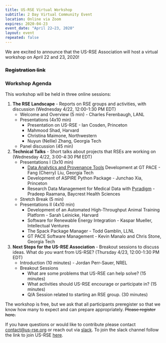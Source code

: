 ```yaml
---
title: US-RSE Virtual Workshop
subtitle: 2 Day Virtual Community Event 
location: Online via Zoom
expires: 2020-04-23
event_date: "April 22–23, 2020"
layout: event
repeated: false
---
```


We are excited to announce that the US-RSE Association will host a virtual workshop on April 22 and 23, 2020!  

### ~~Registration link~~

### Workshop Agenda

This workshop will be held in three online sessions:

1. **The RSE Landscape** - Reports on RSE groups and activities, with discussion (Wednesday 4/22, 12:00-1:30 PM EDT)
    - Welcome and Overview (5 min) - Charles Ferenbaugh, LANL
    - Presentations (4x10 min)
        - Presentation on US-RSE - Ian Cosden, Princeton
        - Mahmood Shad, Harvard
        - Christina Maimone, Northwestern
        - Nuyun (Nellie) Zhang, Georgia Tech
    - Panel discussion (45 min)
1. **Technical Talks** - Short talks about projects that RSEs are working on (Wednesday 4/22, 3:00-4:30 PM EDT)
    - Presentations I (3x10 min)
        - [Data Analytics and Provenance Tools](https://github.com/pace-gt/PACE-ProvBench) Development at GT PACE - Fang (Cherry) Liu, Georgia Tech
        - Development of ASPIRE Python Package - Junchao Xia, Princeton
        - Research Data Management for Medical Data with [Pyradigm](https://github.com/raamana/pyradigm) - Pradeep Raamana, Baycrest Health Sciences
    - Stretch Break (5 min)
    - Presentations II (4x10 min)
        - Development of an Automated High-Throughput Animal Training Platform - Sarah Leinicke, Harvard
        - Software for Renewable Energy Integration - Kaspar Mueller, Intellectual Ventures
        - The Spack Package Manager - Todd Gamblin, LLNL
        - GT PACE Software Management - Kevin Manalo and Chris Stone, Georgia Tech
1. **Next Steps for the US-RSE Association** - Breakout sessions to discuss ideas. What do *you* want from US-RSE? (Thursday 4/23, 12:00-1:30 PM EDT)
    - Introduction (10 minutes) - Jordan Perr-Sauer, NREL
    - Breakout Sessions
        - What are some problems that US-RSE can help solve? (15 minutes)
        - What activities should US-RSE encourage or participate in? (15 minutes)
        - Q/A Session related to starting an RSE group. (30 minutes)

The workshop is free, but we ask that all participants preregister so that we know how many to expect and can prepare appropriately. ~~Please register here.~~


If you have questions or would like to contribute please contact contact@us-rse.org or reach out via [slack](https://usrse.slack.com/).
To join the slack channel follow the link to join US-RSE [here](https://us-rse.org/join/). 

